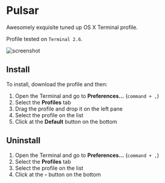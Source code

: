 # Pulsar
Awesomely exquisite tuned up OS X Terminal profile.

Profile tested on `Terminal 2.6`.

![screenshot](https://raw.githubusercontent.com/adrfer/Pulsar/master/Screenshot.png)

## Install

To install, download the profile and then:

1. Open the Terminal and go to **Preferences...** (`command + ,`)
2. Select the **Profiles** tab
3. Drag the profile and drop it on the left pane
4. Select the profile on the list
5. Click at the **Default** button on the bottom

## Uninstall

1. Open the Terminal and go to **Preferences...** (`command + ,`)
2. Select the **Profiles** tab
3. Select the profile on the list
4. Click at the **-** button on the bottom